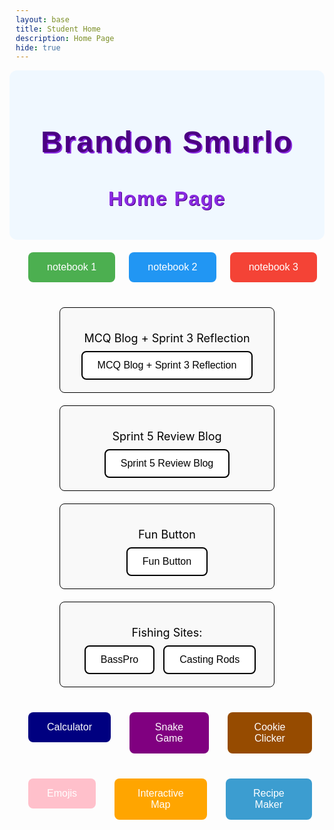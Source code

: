 ```yaml
---
layout: base
title: Student Home 
description: Home Page
hide: true
---
```


<div class="header" style="text-align: center; padding: 20px; background-color: #f0f8ff; border-radius: 12px;">
   <h1 style="color: #4B0082; font-family: 'Poppins', sans-serif; font-size: 48px; letter-spacing: 2px; text-shadow: 2px 2px #8A2BE2;">
      Brandon Smurlo
   </h1>
   <h2 style="color: #8A2BE2; font-family: 'Poppins', sans-serif; font-size: 32px; letter-spacing: 1.5px; text-shadow: 1px 1px #4B0082;">
      Home Page
   </h2>
</div>



<div style="display: flex; justify-content: center; gap: 20px; padding: 20px;">
   <div style="text-align: center;">
      <a href="notebook1" style="text-decoration: none;">
         <button class="animated-button" style="background-color: #4CAF50; color: white; border: none; padding: 15px 30px; font-size: 16px; border-radius: 8px; cursor: pointer;">
            notebook 1
         </button>
      </a>
   </div>

   <div style="text-align: center;">
      <a href="notebook2" style="text-decoration: none;">
         <button class="animated-button" style="background-color: #2196F3; color: white; border: none; padding: 15px 30px; font-size: 16px; border-radius: 8px; cursor: pointer;">
            notebook 2
         </button>
      </a>
   </div>

   <div style="text-align: center;">
      <a href="notebook3" style="text-decoration: none;">
         <button class="animated-button" style="background-color: #f44336; color: white; border: none; padding: 15px 30px; font-size: 16px; border-radius: 8px; cursor: pointer;">
            notebook 3
         </button>
      </a>
   </div>
</div>

<style>
   .animated-button {
      transition: transform 0.3s ease, box-shadow 0.3s ease;
   }

   .animated-button:hover {
      transform: translateY(-5px);
      box-shadow: 0px 8px 15px rgba(0, 0, 0, 0.3);
   }
</style>




<style>
  img {
    position: fixed;
    bottom: 0;
    left: 0;
    width: 100px;
    height: 150px;
    animation: walk 10s linear infinite;
  }
  @keyframes walk {
    from { transform: translateX(-100%); }
    to { transform: translateX(100vw); }
  }
</style>

<div class="section">
    <p>MCQ Blog + Sprint 3 Reflection</p>
    <button class="custom-button" onclick="location.href='mcq_blog.html'">MCQ Blog + Sprint 3 Reflection</button>
</div>

<!-- Placeholder link for creating the mcq_blog.html file -->
<a href="mcq_blog.md" style="display:none;">Create mcq_blog.html</a>

<style>
    .custom-button {
        padding: 10px 20px;
        font-size: 16px;
        color: white;
        background-color: #007BFF; /* Button color */
        border: none;
        border-radius: 5px;
        cursor: pointer;
        transition: background-color 0.3s ease;
    }

    .custom-button:hover {
        background-color: #0056b3; /* Hover color */
    }
</style>






<style>
  img {
    position: fixed;
    bottom: 0;
    left: 0;
    width: 100px;
    height: 150px;
    animation: walk 10s linear infinite;
  }
  @keyframes walk {
    from { transform: translateX(-100%); }
    to { transform: translateX(100vw); }
  }
</style>

<div class="section">
    <p>Sprint 5 Review Blog</p>
    <button class="custom-button" onclick="location.href='review_blog.html'">Sprint 5 Review Blog</button>
</div>

<!-- Placeholder link for creating the mcq_blog.html file -->
<a href="review_blog.md" style="display:none;">Create review_blog.html</a>

<style>
    .custom-button {
        padding: 10px 20px;
        font-size: 16px;
        color: white;
        background-color: #007BFF; /* Button color */
        border: none;
        border-radius: 5px;
        cursor: pointer;
        transition: background-color 0.3s ease;
    }

    .custom-button:hover {
        background-color: #0056b3; /* Hover color */
    }
</style>







<div class="section">
   <p>Fun Button</p>
   <button class="custom-button">Fun Button</button>
</div>

<div class="section">
   <p>Fishing Sites:</p>
   <a href="https://www.basspro.com/shop/en#" style="text-decoration: none;">
      <button class="custom-button">BassPro</button>
   </a>
   <a href="https://www.basspro.com/l/casting-rods" style="text-decoration: none;">
      <button class="custom-button">Casting Rods</button>
   </a>
</div>

<style>
  .section {
    border: thin solid black;
    margin: 20px auto;
    padding: 20px;
    text-align: center;
    width: 60%; /* Adjust this value for desired width */
    background-color: #f9f9f9;
    border-radius: 8px;
  }

  .section p {
    margin-bottom: 10px;
    font-size: 18px;
    color: black;
  }

  .custom-button {
    padding: 12px 24px;
    font-size: 16px;
    border: 2px solid black;
    border-radius: 8px;
    background-color: white;
    color: black;
    cursor: pointer;
    transition: background-color 0.3s ease, color 0.3s ease;
  }

  .custom-button:hover {
    background-color: black;
    color: white;
  }

  a {
    margin-left: 10px;
  }
</style>


[![Mario walking](https://images-wixmp-ed30a86b8c4ca887773594c2.wixmp.com/f/4ddabef1-8390-424a-a828-f61e4df3d499/daraj8q-744f0563-d3f2-4a25-98a7-377abba7dc7b.gif?token=eyJ0eXAiOiJKV1QiLCJhbGciOiJIUzI1NiJ9.eyJzdWIiOiJ1cm46YXBwOjdlMGQxODg5ODIyNjQzNzNhNWYwZDQxNWVhMGQyNmUwIiwiaXNzIjoidXJuOmFwcDo3ZTBkMTg4OTgyMjY0MzczYTVmMGQ0MTVlYTBkMjZlMCIsIm9iaiI6W1t7InBhdGgiOiJcL2ZcLzRkZGFiZWYxLTgzOTAtNDI0YS1hODI4LWY2MWU0ZGYzZDQ5OVwvZGFyYWo4cS03NDRmMDU2My1kM2YyLTRhMjUtOThhNy0zNzdhYmJhN2RjN2IuZ2lmIn1dXSwiYXVkIjpbInVybjpzZXJ2aWNlOmZpbGUuZG93bmxvYWQiXX0.KpbFWvWcQbuGNwF9TtupLcDKwLRFW8DAZLx404K5bAU)](shhh.html)




<style>
 img {
   position: fixed;
   bottom: 0;
   left: 0;
   width: 120px;
   height: 120px;
   animation: walk 10s linear infinite;
 }
 @keyframes walk {
   from { transform: translateX(-100%); }
   to { transform: translateX(100vw); }
 }
</style>


<div style="display: flex; justify-content: center; gap: 20px; padding: 20px;">
   <a href="calculator" style="text-decoration: none;">
      <button class="animated-button" style="background-color: #000080; color: white; border: none; padding: 15px 30px; font-size: 16px; border-radius: 8px; cursor: pointer;">
         Calculator
      </button>
   </a>

   <a href="snake game" style="text-decoration: none;">
      <button class="animated-button" style="background-color: #800080; color: white; border: none; padding: 15px 30px; font-size: 16px; border-radius: 8px; cursor: pointer;">
         Snake Game
      </button>
   </a>

   <a href="cookie clicker" style="text-decoration: none;">
      <button class="animated-button" style="background-color: #964B00; color: white; border: none; padding: 15px 30px; font-size: 16px; border-radius: 8px; cursor: pointer;">
         Cookie Clicker
      </button>
   </a>
</div>

<div style="display: flex; justify-content: center; gap: 20px; padding: 20px;">
   <a href="emojis" style="text-decoration: none;">
      <button class="animated-button" style="background-color: #FFC0CB; color: white; border: none; padding: 15px 30px; font-size: 16px; border-radius: 8px; cursor: pointer;">
         Emojis
      </button>
   </a>

   <a href="Interactive Map" style="text-decoration: none;">
      <button class="animated-button" style="background-color: #FFA500; color: white; border: none; padding: 15px 30px; font-size: 16px; border-radius: 8px; cursor: pointer;">
         Interactive Map
      </button>
   </a>

   <a href="Recipe Maker" style="text-decoration: none;">
      <button class="animated-button" style="background-color: #3c9dd0; color: white; border: none; padding: 15px 30px; font-size: 16px; border-radius: 8px; cursor: pointer;">
         Recipe Maker
      </button>
   </a>
</div>
